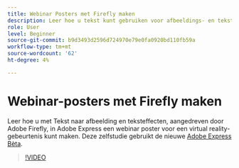 ```yaml
---
title: Webinar Posters met Firefly maken
description: Leer hoe u tekst kunt gebruiken voor afbeeldings- en teksteffecten, aangedreven door Adobe Firefly
role: User
level: Beginner
source-git-commit: b9d3493d2596d724970e79e0fa0920bd110fb59a
workflow-type: tm+mt
source-wordcount: '62'
ht-degree: 4%

---
```


# Webinar-posters met Firefly maken

Leer hoe u met Tekst naar afbeelding en teksteffecten, aangedreven door Adobe Firefly, in Adobe Express een webinar poster voor een virtual reality-gebeurtenis kunt maken. Deze zelfstudie gebruikt de nieuwe [Adobe Express Bèta](https://www.adobe.com/express/).

>[!VIDEO](https://video.tv.adobe.com/v/3420810?quality=12&learn=on&hidetitle=true)